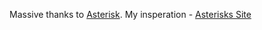 Massive thanks to [Asterisk](https://github.com/Ast3risk-ops). My insperation - [Asterisks Site](https://asterisk.lol)
